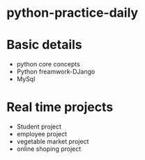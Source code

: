 # python-practice-daily

# Basic details

- python core concepts
- Python freamwork-DJango
- MySql

#  Real time projects
  - Student project
  - employee project
  - vegetable market project
  - online shoping project
  
